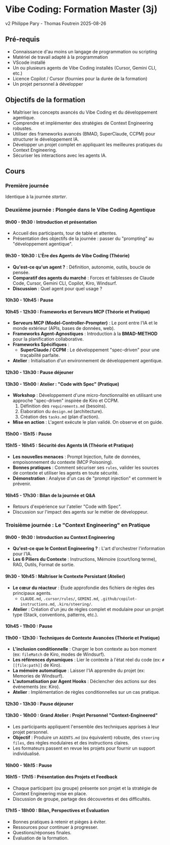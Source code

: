 # Vibe Coding: Formation Master (3j)

v2 Philippe Pary - Thomas Foutrein
2025-08-26

## Pré-requis
* Connaissance d'au moins un langage de programmation ou scripting
* Matériel de travail adapté à la programmation
* VScode installé
* Un ou plusieurs agents de Vibe Coding installés (Cursor, Gemini CLI, etc.)
* Licence Copilot / Cursor (fournies pour la durée de la formation)
* Un projet personnel à développer

## Objectifs de la formation
- Maîtriser les concepts avancés du Vibe Coding et du développement agentique.
- Comprendre et implémenter des stratégies de Context Engineering robustes.
- Utiliser des frameworks avancés (BMAD, SuperClaude, CCPM) pour structurer le développement IA.
- Développer un projet complet en appliquant les meilleures pratiques du Context Engineering.
- Sécuriser les interactions avec les agents IA.

## Cours

### Première journée

Identique à la journée *starter*.

### Deuxième journée : Plongée dans le Vibe Coding Agentique

#### 9h00 - 9h30 : Introduction et présentation

* Accueil des participants, tour de table et attentes.
* Présentation des objectifs de la journée : passer du "prompting" au "développement agentique".

#### 9h30 - 10h30 : L'Ère des Agents de Vibe Coding (Théorie)

* **Qu'est-ce qu'un agent ?** : Définition, autonomie, outils, boucle de pensée.
* **Comparatif des agents du marché** : Forces et faiblesses de Claude Code, Cursor, Gemini CLI, Copilot, Kiro, Windsurf.
* **Discussion** : Quel agent pour quel usage ?

#### 10h30 - 10h45 : Pause

#### 10h45 - 12h30 : Frameworks et Serveurs MCP (Théorie et Pratique)

* **Serveurs MCP (Model-Controller-Prompter)** : Le pont entre l'IA et le monde extérieur (APIs, bases de données, web).
* **Frameworks Agent-Agnostiques** : Introduction à la **BMAD-METHOD** pour la planification collaborative.
* **Frameworks Spécifiques** :
    * **SuperClaude / CCPM** : Le développement "spec-driven" pour une traçabilité parfaite.
* **Atelier** : Initialisation d'un environnement de développement agentique.

#### 12h30 - 13h30 : Pause déjeuner

#### 13h30 - 15h00 : Atelier : "Code with Spec" (Pratique)

* **Workshop** : Développement d'une micro-fonctionnalité en utilisant une approche "spec-driven" inspirée de Kiro et CCPM.
    1. Définition des `requirements.md` (besoins).
    2. Élaboration du `design.md` (architecture).
    3. Création des `tasks.md` (plan d'action).
* **Mise en action** : L'agent exécute le plan validé. On observe et on guide.

#### 15h00 - 15h15 : Pause

#### 15h15 - 16h45 : Sécurité des Agents IA (Théorie et Pratique)

* **Les nouvelles menaces** : Prompt Injection, fuite de données, empoisonnement du contexte (MCP Poisoning).
* **Bonnes pratiques** : Comment sécuriser ses `rules`, valider les sources de contexte et utiliser les agents en toute sécurité.
* **Démonstration** : Analyse d'un cas de "prompt injection" et comment le prévenir.

#### 16h45 - 17h30 : Bilan de la journée et Q&A

* Retours d'expérience sur l'atelier "Code with Spec".
* Discussion sur l'impact des agents sur le métier de développeur.

### Troisième journée : Le "Context Engineering" en Pratique

#### 9h00 - 9h30 : Introduction au Context Engineering

* **Qu'est-ce que le Context Engineering ?** : L'art d'orchestrer l'information pour l'IA.
* **Les 6 Piliers du Contexte** : Instructions, Mémoire (court/long terme), RAG, Outils, Format de sortie.

#### 9h30 - 10h45 : Maîtriser le Contexte Persistant (Atelier)

* **Le cœur du réacteur** : Étude approfondie des fichiers de règles des principaux agents.
    * `CLAUDE.md`, `.cursor/rules/`, `GEMINI.md`, `.github/copilot-instructions.md`, `.kiro/steering/`.
* **Atelier** : Création d'un jeu de règles complet et modulaire pour un projet type (Stack, conventions, patterns, etc.).

#### 10h45 - 11h00 : Pause

#### 11h00 - 12h30 : Techniques de Contexte Avancées (Théorie et Pratique)

* **L'inclusion conditionnelle** : Charger le bon contexte au bon moment (ex: `fileMatch` de Kiro, modes de Windsurf).
* **Les références dynamiques** : Lier le contexte à l'état réel du code (ex: `#[[file:path]]` de Kiro).
* **La mémoire automatique** : Laisser l'IA apprendre du projet (ex: Memories de Windsurf).
* **L'automatisation par Agent Hooks** : Déclencher des actions sur des événements (ex: Kiro).
* **Atelier** : Implémentation de règles conditionnelles sur un cas pratique.

#### 12h30 - 13h30 : Pause déjeuner

#### 13h30 - 16h00 : Grand Atelier : Projet Personnel "Context-Engineered"

* Les participants appliquent l'ensemble des techniques apprises à leur projet personnel.
* **Objectif** : Produire un `AGENTS.md` (ou équivalent) robuste, des `steering files`, des règles modulaires et des instructions claires.
* Les formateurs passent en revue les projets pour fournir un support individualisé.

#### 16h00 - 16h15 : Pause

#### 16h15 - 17h15 : Présentation des Projets et Feedback

* Chaque participant (ou groupe) présente son projet et la stratégie de Context Engineering mise en place.
* Discussion de groupe, partage des découvertes et des difficultés.

#### 17h15 - 18h00 : Bilan, Perspectives et Évaluation

* Bonnes pratiques à retenir et pièges à éviter.
* Ressources pour continuer à progresser.
* Questions/réponses finales.
* Évaluation de la formation.
